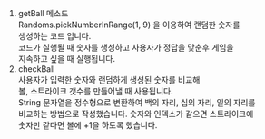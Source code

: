 1. getBall 메소드<br>
Randoms.pickNumberInRange(1, 9)  을 이용하여 랜덤한 숫자를<br>
생성하는 코드 입니다.<br>
코드가 실행될 때 숫자를 생성하고 사용자가 정답을 맞춘후 게임을 <br>
지속하고 싶을 때 실행됩니다.
2. checkBall<br>
사용자가 입력한 숫자와 랜덤하게 생성된 숫자를 비교해 <br>
볼, 스트라이크 갯수를 만들어낼 때 사용됩니다.<br>
String 문자열을 정수형으로 변환하여 백의 자리, 십의 자리, 일의 자리를<br>
비교하는 방법으로 작성했습니다. 숫자와 인덱스가 같으면 스트라이크에<br>
숫자만 같다면 볼에 +1을 하도록 했습니다.

